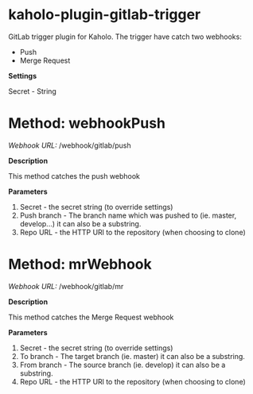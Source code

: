 # kaholo-plugin-gitlab-trigger
GitLab trigger plugin for Kaholo. The trigger have catch two webhooks:
- Push
- Merge Request

**Settings**

Secret - String

# Method: webhookPush

*Webhook URL:* <Kahoolo-URL>/webhook/gitlab/push

**Description**

This method catches the push webhook

**Parameters**

1. Secret - the secret string (to override settings)
2. Push branch - The branch name which was pushed to (ie. master, develop...) it can also be a substring.
3. Repo URL - the HTTP URl to the repository (when choosing to clone)

# Method: mrWebhook
  
*Webhook URL:* <Kahoolo-URL>/webhook/gitlab/mr

**Description**

This method catches the Merge Request webhook

**Parameters**

1. Secret - the secret string (to override settings)
2. To branch - The target branch (ie. master) it can also be a substring.
3. From branch - The source branch (ie. develop) it can also be a substring.
3. Repo URL - the HTTP URl to the repository (when choosing to clone)
